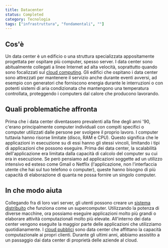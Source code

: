 ```yaml
---
title: Datacenter
status: Completed
category: Tecnologia
tags: ["infrastruttura", "fondamentali", ""]
---
```


## Cos'è

Un data center è un edificio o una struttura specializzata appositamente progettata per ospitare più computer, spesso server.
I data center sono abitualmente collegati a linee Internet ad alta velocità, soprattutto quando sono focalizzati sul [cloud computing](/it/cloud-computing/).
Gli edifici che ospitano i data center sono attrezzati per mantenere il servizio anche durante eventi avversi, ad esempio con generatori che forniscono energia durante le interruzioni o con potenti sistemi di aria condizionata che mantengono una temperatura controllata, proteggendo i computers dal calore che producono lavorando.

## Quali problematiche affronta

Prima che i data center diventassero prevalenti alla fine degli anni '90, c'erano principalmente computer individuali con compiti specifici o computer utilizzati dalle persone per svolgere il proprio lavoro.
I computer tuttavia hanno risorse limitate (disco, RAM e CPU). Questo significa che le applicazioni in esecuzione su di essi hanno gli stessi vincoli, limitando i tipi di applicazioni che possono eseguire.
Prima dei data center, la scalabilità dell'applicazione era limitata dalla capacità di calcolo del computer su cui era in esecuzione. 
Se però pensiamo ad applicazioni soggette ad un utilizzo intensivo ed esteso come Gmail o Netflix (l'applicazione, non l'interfaccia utente che hai sul tuo telefono o computer),
queste hanno bisogno di più capacità di elaborazione di quanta ne possa fornire un singolo computer.

## In che modo aiuta

Collegando fra di loro vari server, gli utenti possono creare un [sistema distribuito](/it/distributed-systems/) che funziona come un supercomputer. 
Utilizzando la potenza di diverse macchine, ora possiamo eseguire applicazioni molto più grandi o elaborare attività computazionali molto più elevate. 
All'interno dei data center vengono eseguite la maggior parte delle applicazioni che utilizziamo quotidianamente.
I [cloud pubblici](it/cloud-computing) sono data center che affittano la capacità computazionale ai propri clienti. 
Durante gli ultimi anni, abbiamo assistito a un passaggio dai data center di proprietà delle aziende al cloud.